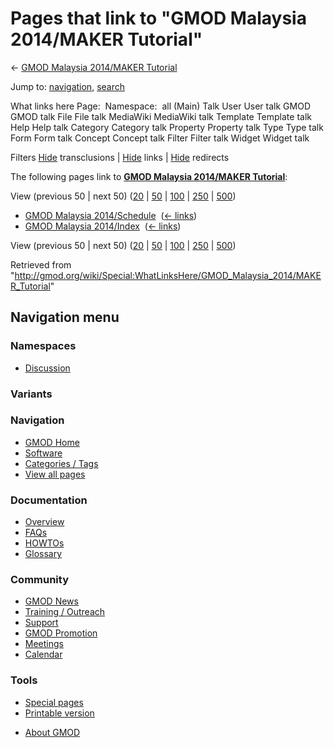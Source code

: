 <div id="mw-page-base" class="noprint">

</div>

<div id="mw-head-base" class="noprint">

</div>

<div id="content" class="mw-body" role="main">

<span id="top"></span>

<div id="mw-js-message" style="display:none;">

</div>



# <span dir="auto">Pages that link to "GMOD Malaysia 2014/MAKER Tutorial"</span>

<div id="bodyContent">

<div id="contentSub">

← [GMOD Malaysia 2014/MAKER
Tutorial](/wiki/GMOD_Malaysia_2014/MAKER_Tutorial "GMOD Malaysia 2014/MAKER Tutorial")

</div>

<div id="jump-to-nav" class="mw-jump">

Jump to: [navigation](#mw-navigation), [search](#p-search)

</div>

<div id="mw-content-text">

What links here Page:  Namespace:  all (Main) Talk User User talk GMOD
GMOD talk File File talk MediaWiki MediaWiki talk Template Template talk
Help Help talk Category Category talk Property Property talk Type Type
talk Form Form talk Concept Concept talk Filter Filter talk Widget
Widget talk

Filters
[Hide](/mediawiki/index.php?title=Special:WhatLinksHere/GMOD_Malaysia_2014/MAKER_Tutorial&hidetrans=1 "Special:WhatLinksHere/GMOD Malaysia 2014/MAKER Tutorial")
transclusions \|
[Hide](/mediawiki/index.php?title=Special:WhatLinksHere/GMOD_Malaysia_2014/MAKER_Tutorial&hidelinks=1 "Special:WhatLinksHere/GMOD Malaysia 2014/MAKER Tutorial")
links \|
[Hide](/mediawiki/index.php?title=Special:WhatLinksHere/GMOD_Malaysia_2014/MAKER_Tutorial&hideredirs=1 "Special:WhatLinksHere/GMOD Malaysia 2014/MAKER Tutorial")
redirects

The following pages link to **[GMOD Malaysia 2014/MAKER
Tutorial](/wiki/GMOD_Malaysia_2014/MAKER_Tutorial "GMOD Malaysia 2014/MAKER Tutorial")**:

View (previous 50 \| next 50)
([20](/mediawiki/index.php?title=Special:WhatLinksHere/GMOD_Malaysia_2014/MAKER_Tutorial&limit=20 "Special:WhatLinksHere/GMOD Malaysia 2014/MAKER Tutorial")
\|
[50](/mediawiki/index.php?title=Special:WhatLinksHere/GMOD_Malaysia_2014/MAKER_Tutorial&limit=50 "Special:WhatLinksHere/GMOD Malaysia 2014/MAKER Tutorial")
\|
[100](/mediawiki/index.php?title=Special:WhatLinksHere/GMOD_Malaysia_2014/MAKER_Tutorial&limit=100 "Special:WhatLinksHere/GMOD Malaysia 2014/MAKER Tutorial")
\|
[250](/mediawiki/index.php?title=Special:WhatLinksHere/GMOD_Malaysia_2014/MAKER_Tutorial&limit=250 "Special:WhatLinksHere/GMOD Malaysia 2014/MAKER Tutorial")
\|
[500](/mediawiki/index.php?title=Special:WhatLinksHere/GMOD_Malaysia_2014/MAKER_Tutorial&limit=500 "Special:WhatLinksHere/GMOD Malaysia 2014/MAKER Tutorial"))

- [GMOD Malaysia
  2014/Schedule](/wiki/GMOD_Malaysia_2014/Schedule "GMOD Malaysia 2014/Schedule")
  ‎ <span class="mw-whatlinkshere-tools">([←
  links](/mediawiki/index.php?title=Special:WhatLinksHere&target=GMOD+Malaysia+2014%2FSchedule "Special:WhatLinksHere"))</span>
- [GMOD Malaysia
  2014/Index](/wiki/GMOD_Malaysia_2014/Index "GMOD Malaysia 2014/Index")
  ‎ <span class="mw-whatlinkshere-tools">([←
  links](/mediawiki/index.php?title=Special:WhatLinksHere&target=GMOD+Malaysia+2014%2FIndex "Special:WhatLinksHere"))</span>

View (previous 50 \| next 50)
([20](/mediawiki/index.php?title=Special:WhatLinksHere/GMOD_Malaysia_2014/MAKER_Tutorial&limit=20 "Special:WhatLinksHere/GMOD Malaysia 2014/MAKER Tutorial")
\|
[50](/mediawiki/index.php?title=Special:WhatLinksHere/GMOD_Malaysia_2014/MAKER_Tutorial&limit=50 "Special:WhatLinksHere/GMOD Malaysia 2014/MAKER Tutorial")
\|
[100](/mediawiki/index.php?title=Special:WhatLinksHere/GMOD_Malaysia_2014/MAKER_Tutorial&limit=100 "Special:WhatLinksHere/GMOD Malaysia 2014/MAKER Tutorial")
\|
[250](/mediawiki/index.php?title=Special:WhatLinksHere/GMOD_Malaysia_2014/MAKER_Tutorial&limit=250 "Special:WhatLinksHere/GMOD Malaysia 2014/MAKER Tutorial")
\|
[500](/mediawiki/index.php?title=Special:WhatLinksHere/GMOD_Malaysia_2014/MAKER_Tutorial&limit=500 "Special:WhatLinksHere/GMOD Malaysia 2014/MAKER Tutorial"))

</div>

<div class="printfooter">

Retrieved from
"<http://gmod.org/wiki/Special:WhatLinksHere/GMOD_Malaysia_2014/MAKER_Tutorial>"

</div>

<div id="catlinks" class="catlinks catlinks-allhidden">

</div>

<div class="visualClear">

</div>

</div>

</div>

<div id="mw-navigation">

## Navigation menu

<div id="mw-head">



<div id="left-navigation">

<div id="p-namespaces" class="vectorTabs" role="navigation"
aria-labelledby="p-namespaces-label">

### Namespaces


- <span id="ca-talk"><a
  href="/mediawiki/index.php?title=Talk:GMOD_Malaysia_2014/MAKER_Tutorial&amp;action=edit&amp;redlink=1"
  accesskey="t"
  title="Discussion about the content page [t]">Discussion</a></span>

</div>

<div id="p-variants" class="vectorMenu emptyPortlet" role="navigation"
aria-labelledby="p-variants-label">

### 

### Variants[](#)

<div class="menu">

</div>

</div>

</div>





</div>

</div>

</div>

<div id="mw-panel">

<div id="p-logo" role="banner">

<a href="/wiki/Main_Page"
style="background-image: url(http://gmod.org/images/GMOD-cogs.png);"
title="Visit the main page"></a>

</div>

<div id="p-Navigation" class="portal" role="navigation"
aria-labelledby="p-Navigation-label">

### Navigation

<div class="body">

- <span id="n-GMOD-Home">[GMOD Home](/wiki/Main_Page)</span>
- <span id="n-Software">[Software](/wiki/GMOD_Components)</span>
- <span id="n-Categories-.2F-Tags">[Categories /
  Tags](/wiki/Categories)</span>
- <span id="n-View-all-pages">[View all
  pages](/wiki/Special:AllPages)</span>

</div>

</div>

<div id="p-Documentation" class="portal" role="navigation"
aria-labelledby="p-Documentation-label">

### Documentation

<div class="body">

- <span id="n-Overview">[Overview](/wiki/Overview)</span>
- <span id="n-FAQs">[FAQs](/wiki/Category:FAQ)</span>
- <span id="n-HOWTOs">[HOWTOs](/wiki/Category:HOWTO)</span>
- <span id="n-Glossary">[Glossary](/wiki/Glossary)</span>

</div>

</div>

<div id="p-Community" class="portal" role="navigation"
aria-labelledby="p-Community-label">

### Community

<div class="body">

- <span id="n-GMOD-News">[GMOD News](/wiki/GMOD_News)</span>
- <span id="n-Training-.2F-Outreach">[Training /
  Outreach](/wiki/Training_and_Outreach)</span>
- <span id="n-Support">[Support](/wiki/Support)</span>
- <span id="n-GMOD-Promotion">[GMOD
  Promotion](/wiki/GMOD_Promotion)</span>
- <span id="n-Meetings">[Meetings](/wiki/Meetings)</span>
- <span id="n-Calendar">[Calendar](/wiki/Calendar)</span>

</div>

</div>

<div id="p-tb" class="portal" role="navigation"
aria-labelledby="p-tb-label">

### Tools

<div class="body">

- <span id="t-specialpages"><a href="/wiki/Special:SpecialPages" accesskey="q"
  title="A list of all special pages [q]">Special pages</a></span>
- <span id="t-print"><a
  href="/mediawiki/index.php?title=Special:WhatLinksHere/GMOD_Malaysia_2014/MAKER_Tutorial&amp;printable=yes"
  rel="alternate" accesskey="p"
  title="Printable version of this page [p]">Printable version</a></span>

</div>

</div>

</div>

</div>

<div id="footer" role="contentinfo">

- <span id="footer-places-about">[About
  GMOD](/wiki/GMOD:About "GMOD:About")</span>

<!-- -->






</div>
